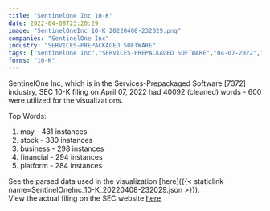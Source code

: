 ```yaml
---
title: "SentinelOne Inc 10-K"
date: 2022-04-08T23:20:29
image: "SentinelOneInc_10-K_20220408-232029.png"
companies: "SentinelOne Inc"
industry: "SERVICES-PREPACKAGED SOFTWARE"
tags: ["SentinelOne Inc","SERVICES-PREPACKAGED SOFTWARE","04-07-2022","10-K"]
forms: "10-K"
---
```

SentinelOne Inc, which is in the Services-Prepackaged Software [7372] industry, SEC 10-K filing on April 07, 2022 had 40092 (cleaned) words - 600 were utilized for the visualizations.

Top Words:
1. may - 431 instances
2. stock - 380 instances
3. business - 298 instances
4. financial - 294 instances
5. platform - 284 instances


See the parsed data used in the visualization [here]({{< staticlink name=SentinelOneInc_10-K_20220408-232029.json >}}).  
View the actual filing on the SEC website [here](https://www.sec.gov/Archives/edgar/data/1583708/0001583708-22-000016.txt)